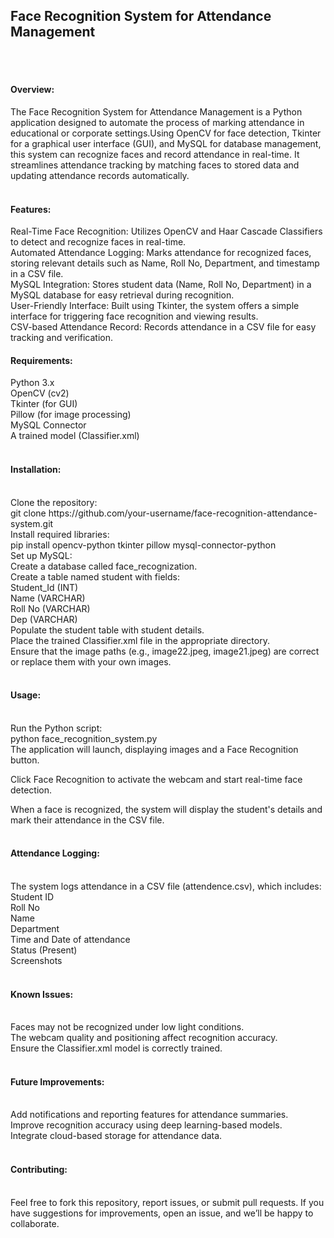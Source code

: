 <h2>Face Recognition System for Attendance Management</h2><br><br>	
<h4>Overview:</h4>
The Face Recognition System for Attendance Management is a Python application designed to automate the process of marking attendance in educational or corporate settings.Using OpenCV for face detection, Tkinter for a graphical user interface (GUI), and MySQL for database management, this system can recognize faces and record attendance in real-time. It streamlines attendance tracking by matching faces to stored data and updating attendance records automatically.<br><br>

<h4>Features:</h4>
Real-Time Face Recognition: Utilizes OpenCV and Haar Cascade Classifiers to detect and recognize faces in real-time.<br>
Automated Attendance Logging: Marks attendance for recognized faces, storing relevant details such as Name, Roll No, Department, and timestamp in a CSV file.<br>
MySQL Integration: Stores student data (Name, Roll No, Department) in a MySQL database for easy retrieval during recognition.<br>
User-Friendly Interface: Built using Tkinter, the system offers a simple interface for triggering face recognition and viewing results.<br>
CSV-based Attendance Record: Records attendance in a CSV file for easy tracking and verification.<br>
<h4>Requirements:</h4>
Python 3.x<br>
OpenCV (cv2)<br>
Tkinter (for GUI)<br>
Pillow (for image processing)<br>
MySQL Connector<br>
A trained model (Classifier.xml)<br><br>
<h4>Installation:</h4><br>
Clone the repository:<br>
    git clone https://github.com/your-username/face-recognition-attendance-system.git<br>
Install required libraries:<br>
    pip install opencv-python tkinter pillow mysql-connector-python<br>
Set up MySQL:<br>
Create a database called face_recognization.<br>
Create a table named student with fields:<br>
Student_Id (INT)<br>
Name (VARCHAR)<br>
Roll No (VARCHAR)<br>
Dep (VARCHAR)<br>
Populate the student table with student details.<br>
Place the trained Classifier.xml file in the appropriate directory.<br>
Ensure that the image paths (e.g., image22.jpeg, image21.jpeg) are correct or replace them with your own images.<br><br>

<h4>Usage:</h4><br>
Run the Python script:<br>
python face_recognition_system.py<br>
The application will launch, displaying images and a Face Recognition button.<br>

Click Face Recognition to activate the webcam and start real-time face detection.<br>

When a face is recognized, the system will display the student's details and mark their attendance in the CSV file.<br><br>

<h4>Attendance Logging:</h4><br>
The system logs attendance in a CSV file (attendence.csv), which includes:<br>
Student ID<br>
Roll No<br>
Name<br>
Department<br>
Time and Date of attendance<br>
Status (Present)<br>
Screenshots<br><br>

<h4>Known Issues:</h4><br>
Faces may not be recognized under low light conditions.<br>
The webcam quality and positioning affect recognition accuracy.<br>
Ensure the Classifier.xml model is correctly trained.<br><br>
<h4>Future Improvements:</h4><br>
Add notifications and reporting features for attendance summaries.<br>
Improve recognition accuracy using deep learning-based models.<br>
Integrate cloud-based storage for attendance data.<br><br>
<h4>Contributing:</h4><br>
Feel free to fork this repository, report issues, or submit pull requests. If you have suggestions for improvements, open an issue, and we’ll be happy to collaborate.

